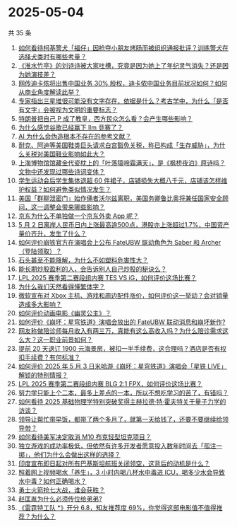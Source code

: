 # 2025-05-04

共 35 条

<!-- BEGIN ZHIHUVIDEO -->
<!-- 最后更新时间 Sun May 04 2025 04:11:15 GMT+0800 (China Standard Time) -->
1. [如何看待柯基警犬「福仔」因抢夺小朋友烤肠而被组织通报批评？训练警犬在选择犬类时有哪些考量？](https://www.zhihu.com/question/1901755423884812777)
1. [《淮水竹亭》的刘诗诗被大家吐槽，究竟是因为她上了年纪灵气消失？还是因为她演技差？](https://www.zhihu.com/question/1901643134993170637)
1. [网传迪卡侬将出售中国业务 30% 股权，迪卡侬中国业务目前状况如何？如何从商业角度解读此举？](https://www.zhihu.com/question/1900970324528427564)
1. [专家指出三星堆很可能没有文字存在，依据是什么？考古学中，为什么「是否有文字」会被视为文明的重要标志？](https://www.zhihu.com/question/1900291080601208337)
1. [特朗普把自己 P 成了教皇，西方民众怎么看？会产生哪些影响？](https://www.zhihu.com/question/1902093606350709574)
1. [为什么感觉谷歌已经赢下 llm 竞赛了？](https://www.zhihu.com/question/1895510949819016773)
1. [AI 为什么会伪造根本不存在的参考文献？](https://www.zhihu.com/question/14497416309)
1. [耐克、阿迪等美国鞋类巨头请求白宫豁免关税，称已构成「生存威胁」，为什么关税对美国鞋业影响如此大？](https://www.zhihu.com/question/1901928675697451102)
1. [上海博物馆馆藏金代瓷枕上的「叶落猿啼霜满天」，是《枫桥夜泊》原诗吗？文物中还发现过哪些诗词变体？](https://www.zhihu.com/question/1899062932307948313)
1. [学生运动会后学生集体退超 60 件裙子，店铺损失大概八千元，店铺该怎样维护权益？如何避免类似情况发生？](https://www.zhihu.com/question/1901939219317876212)
1. [美国「群聊泄密门」始作俑者沃尔兹离职，美国务卿鲁比奥将兼任国家安全顾问，这一调整会带来哪些影响？](https://www.zhihu.com/question/1901547107145445813)
1. [京东为什么不单独做一个京东外卖 App 呢？](https://www.zhihu.com/question/1900816477176701134)
1. [5 月 2 日离岸人民币日内上涨最高逾500点，港股亦上涨超过1.7%，中国资产量价齐升，发生了什么？](https://www.zhihu.com/question/1901723303523125104)
1. [如何评价崩铁官方在演唱会上公布 FateUBW 联动角色为 Saber 和 Archer（登陆领取）？](https://www.zhihu.com/question/1902111006844512032)
1. [石头甚至不能降解，为什么不如塑料危害性大？](https://www.zhihu.com/question/1890847255059230873)
1. [能长期炒股盈利的人，会告诉别人自己炒股的秘诀么？](https://www.zhihu.com/question/588683359)
1. [LPL 2025 赛季第二赛段组内赛 TES VS iG，如何评价这场比赛？](https://www.zhihu.com/question/1902093871325885070)
1. [为什么我们天然看得懂繁体字？](https://www.zhihu.com/question/13460322187)
1. [微软宣布对 Xbox 主机、游戏和周边配件涨价，如何评价这一举动？会对销量造成多大影响？](https://www.zhihu.com/question/1901589012365439824)
1. [如何评价动画电影《幽灵公主》？](https://www.zhihu.com/question/32080226)
1. [如何评价《崩坏：星穹铁道》演唱会放出的 FateUBW 联动消息和崩坏新作?](https://www.zhihu.com/question/1902111606680298994)
1. [网友称做陪诊师每月收入有两三万，真能有这么高收入吗？为什么陪诊需求这么大？这一职业前景如何？](https://www.zhihu.com/question/1901941131895342427)
1. [提前 20 天退订 1900 元海景房，被扣一半手续费，这合理吗？酒店是否有权扣手续费？有何标准？](https://www.zhihu.com/question/1899920689122731417)
1. [如何评价 2025 年 5 月 3 日米哈游《崩坏：星穹铁道》演唱会「星铁 LIVE」解锁的特别情报？](https://www.zhihu.com/question/1902111488468050290)
1. [LPL 2025 赛季第二赛段组内赛 BLG 2:1 FPX，如何评价这场比赛？](https://www.zhihu.com/question/1902047949917238106)
1. [努力学只能上个二本，最多上差点的一本，所以不想吃学习的苦了，有错吗？](https://www.zhihu.com/question/1899217979176105392)
1. [如何看待 2025 基础物理学特别突破奖得主赫拉德·特·霍夫特关于量子力学的访谈？](https://www.zhihu.com/question/1901556855068656730)
1. [领导让帮忙带早饭，都带了两个多月了，就第一天给钱了，还要不要继续给领导带？](https://www.zhihu.com/question/1895052402471728619)
1. [如何看待美军决定取消 M10 布克轻型坦克项目？](https://www.zhihu.com/question/1900535036534592532)
1. [独立游戏的成功率极低，但依然有许多开发者愿意投入数年时间去「孤注一掷」，他们为什么会做出这样的选择？](https://www.zhihu.com/question/1900843885778928376)
1. [印度宣布即日起对所有巴基斯坦航班关闭领空，这背后的动机是什么？](https://www.zhihu.com/question/1901576688212637405)
1. [照着网上视频喝水「养生」，3 小时内喝八杯水中毒进 ICU，喝多少水会导致水中毒？如何正确喝水？](https://www.zhihu.com/question/1900954093507278637)
1. [勇士火箭抢七大战，谁会获胜？](https://www.zhihu.com/question/1901969879348806330)
1. [赵匡胤为什么必须传位给弟弟?](https://www.zhihu.com/question/1899222355290592409)
1. [《雷霆特工队 *》开分 6.8，知友推荐度 69%，你觉得这部电影值不值得推荐？为什么？](https://www.zhihu.com/question/1901596595193086596)
<!-- END ZHIHUVIDEO -->
